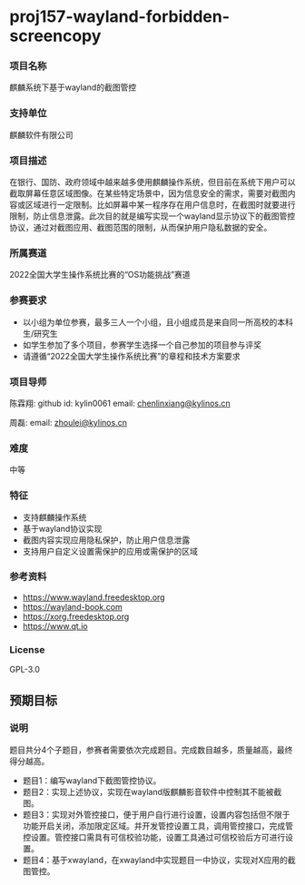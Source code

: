 # proj157-wayland-forbidden-screencopy
### 项目名称
麒麟系统下基于wayland的截图管控

### 支持单位
麒麟软件有限公司

### 项目描述

在银行、国防、政府领域中越来越多使用麒麟操作系统，但目前在系统下用户可以截取屏幕任意区域图像。在某些特定场景中，因为信息安全的需求，需要对截图内容或区域进行一定限制。比如屏幕中某一程序存在用户信息时，在截图时就要进行限制，防止信息泄露。此次目的就是编写实现一个wayland显示协议下的截图管控协议，通过对截图应用、截图范围的限制，从而保护用户隐私数据的安全。

### 所属赛道

2022全国大学生操作系统比赛的“OS功能挑战”赛道


### 参赛要求

- 以小组为单位参赛，最多三人一个小组，且小组成员是来自同一所高校的本科生/研究生
- 如学生参加了多个项目，参赛学生选择一个自己参加的项目参与评奖
- 请遵循“2022全国大学生操作系统比赛”的章程和技术方案要求


### 项目导师


陈霖翔:
github id: kylin0061
email: chenlinxiang@kylinos.cn

周磊:
email: zhoulei@kylinos.cn



### 难度

中等


### 特征

- 支持麒麟操作系统
- 基于wayland协议实现
- 截图内容实现应用隐私保护，防止用户信息泄露
- 支持用户自定义设置需保护的应用或需保护的区域



### 参考资料

- https://www.wayland.freedesktop.org
- https://wayland-book.com
- https://xorg.freedesktop.org
- https://www.qt.io

### License

GPL-3.0


## 预期目标

### 说明

题目共分4个子题目，参赛者需要依次完成题目。完成数目越多，质量越高，最终得分越高。

- 题目1：编写wayland下截图管控协议。
- 题目2：实现上述协议，实现在wayland版麒麟影音软件中控制其不能被截图。
- 题目3：实现对外管控接口，便于用户自行进行设置，设置内容包括但不限于功能开启关闭，添加限定区域。并开发管控设置工具，调用管控接口，完成管控设置。管控接口需具有可信校验功能，设置工具通过可信校验后方可进行设置。
- 题目4：基于xwayland，在xwayland中实现题目一中协议，实现对X应用的截图管控。

